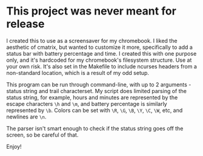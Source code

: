 # This project was never meant for release

I created this to use as a screensaver for my chromebook.
I liked the aesthetic of cmatrix, but wanted to customize it more,
specifically to add a status bar with battery percentage and time.
I created this with one purpose only, and it's hardcoded for
my chromebook's filesystem structure. Use at your own risk.
It's also set in the Makefile to include ncurses headers from a
non-standard location, which is a result of my odd setup.

This program can be run through command-line, with up to 2 arguments -
status string and trail characterset. My script does limited parsing
of the status string, for example, hours and minutes are represented
by the escape characters `\h` and `\m`, and battery percentage is
similarly represented by `\b`. Colors can be set with `\R`, `\G`, `\B`,
`\Y`, `\C`, `\W`, etc, and newlines are `\n`.

The parser isn't smart enough to check if the status string goes off the screen,
so be careful of that.

Enjoy!
